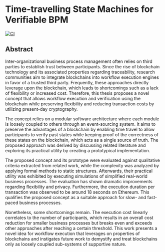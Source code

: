 # Time-travelling State Machines for Verifiable BPM
[![CI](https://github.com/danielkleebinder/master-thesis/actions/workflows/main.yml/badge.svg)](https://github.com/danielkleebinder/master-thesis/actions/workflows/main.yml)

## Abstract
Inter-organizational business process management often relies on third parties to establish
trust between participants. Since the rise of blockchain technology and its associated
properties regarding traceability, research communities aim to integrate blockchains into
workflow execution engines in favor of a trusted third party. Frequently, these approaches
directly leverage upon the blockchain, which leads to shortcomings such as a lack of
flexibility or increased cost. Therefore, this thesis proposes a novel concept that allows
workflow execution and verification using the blockchain while preserving flexibility and
reducing transaction costs by utilizing present-day cryptography.

The concept relies on a modular software architecture where each module is loosely
coupled to others through an event-sourcing system. It aims to preserve the advantages
of a blockchain by enabling time travel to allow participants to verify past states while
keeping proof of the correctness of these states on the blockchain, which acts as a single
source of truth. The proposed approach was derived by discussing related literature and
exploring its practical utility by creating a prototypical implementation.

The proposed concept and its prototype were evaluated against qualitative criteria
extracted from related work, while the complexity was analyzed by applying formal
methods to static structures. Afterwards, their practical utility was exhibited by executing
simulations of simplified real-world business processes. The evaluation has shown dramatic
improvements regarding flexibility and privacy. Furthermore, the execution duration
per transaction was observed to be around 18 seconds on Ethereum. This qualifies the
proposed concept as a suitable approach for slow- and fast-paced business processes.

Nonetheless, some shortcomings remain. The execution cost linearly correlates to the
number of participants, which results in an overall cost reduction for smaller business
processes but breaks even and exceeds other approaches after reaching a certain threshold.
This work presents a novel idea for workflow execution that leverages on properties of
blockchains and instigates future work to demystify and treat blockchains only as loosely
coupled sub-systems of supportive nature.